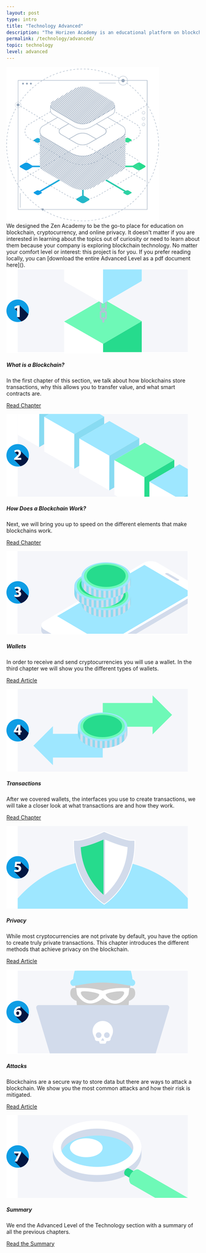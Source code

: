 ```yaml
---
layout: post
type: intro
title: "Technology Advanced"
description: "The Horizen Academy is an educational platform on blockchain technology, cryptocurrency, and privacy. Our blockchain technology content for advanced users includes: What a blockchain is, how it works, cryptocurrency wallets and more."
permalink: /technology/advanced/
topic: technology
level: advanced
---
```


<div class="row mb-3">
    <div class="col-md-3">
        <img src="/assets/img/icons/topics/technology-blueprint.svg" alt="Horizen technology blueprint" class="lead-icon"/>
    </div>
    <div class="col-md-9 lead">
        We designed the Zen Academy to be the go-to place for education on blockchain, cryptocurrency, and online privacy. It doesn't matter if you are interested in learning about the topics out of curiosity or need to learn about them because your company is exploring blockchain technology. No matter your comfort level or interest: this project is for you.
        If you prefer reading locally, you can [download the entire Advanced Level as a pdf document here]().
    </div>
</div>


<div class="row mt-5">
    <div class="col-md-3">
        <a href="{{ site.baseurl }}{% post_url /technology/advanced/2021-01-01-what-is-a-blockchain %}">
            <img src="/assets/post_files/technology/advanced/intro/what_is_blockchain.svg" alt="What is a Blockchain" />
        </a>
    </div>
    <div class="col-md-9">
        <h5 class="intro-article-title">What is a Blockchain?</h5>
        <p class="mb-1">
            In the first chapter of this section, we talk about how blockchains store transactions, why this allows you to transfer value, and what smart contracts are.
        </p>
        <p class="mb-0">
            <a class="font-weight-bold" href="{{ site.baseurl }}{% post_url /technology/advanced/2021-01-01-what-is-a-blockchain %}">Read Chapter</a>
        </p>
    </div>
</div>

<div class="row mt-5">
    <div class="col-md-3">
        <a href="{{ site.baseurl }}{% post_url /technology/advanced/2021-02-01-how-does-a-blockchain-work %}">
            <img src="/assets/post_files/technology/advanced/intro/how_does_a_bc_work.svg" alt="How Does a Blockchain Work" />
        </a>
    </div>
    <div class="col-md-9">
        <h5 class="intro-article-title">How Does a Blockchain Work?</h5>
        <p class="mb-1">
            Next, we will bring you up to speed on the different elements that make blockchains work.
        </p>
        <p class="mb-0">
            <a class="font-weight-bold" href="{{ site.baseurl }}{% post_url /technology/advanced/2021-02-01-how-does-a-blockchain-work %}">Read Chapter</a>
        </p>
    </div>
</div>

<div class="row mt-5">
    <div class="col-md-3">
        <a href="{{ site.baseurl }}{% post_url /technology/advanced/2021-03-01-types-of-wallets %}">
            <img src="/assets/post_files/technology/advanced/intro/wallets.svg" alt="Wallets" />
        </a>
    </div>
    <div class="col-md-9">
        <h5 class="intro-article-title">Wallets</h5>
        <p class="mb-1">
            In order to receive and send cryptocurrencies you will use a wallet. In the third chapter we will show you the different types of wallets.
        </p>
        <p class="mb-0">
            <a class="font-weight-bold" href="{{ site.baseurl }}{% post_url /technology/advanced/2021-03-01-types-of-wallets %}">Read Article</a>
        </p>
    </div>
</div>

<div class="row mt-5">
    <div class="col-md-3">
        <a href="{{ site.baseurl }}{% post_url /technology/advanced/2021-04-01-transactions %}">
            <img src="/assets/post_files/technology/advanced/intro/transactions.svg" alt="Transactions" />
        </a>
    </div>
    <div class="col-md-9">
        <h5 class="intro-article-title">Transactions</h5>
        <p class="mb-1">
            After we covered wallets, the interfaces you use to create transactions, we will take a closer look at what transactions are and how they work.
        </p>
        <p class="mb-0">
            <a class="font-weight-bold" href="{{ site.baseurl }}{% post_url /technology/advanced/2021-04-01-transactions %}">Read Chapter</a>
        </p>
    </div>
</div>

<div class="row mt-5">
    <div class="col-md-3">
        <a href="{{ site.baseurl }}{% post_url /technology/advanced/2021-05-01-intro-to-privacy-on-the-blockchain %}">
            <img src="/assets/post_files/technology/advanced/intro/privacy.svg" alt="Privacy" />
        </a>
    </div>
    <div class="col-md-9">
        <h5 class="intro-article-title">Privacy</h5>
        <p class="mb-1">
            While most cryptocurrencies are not private by default, you have the option to create truly private transactions. This chapter introduces the different methods that achieve privacy on the blockchain.
        </p>
        <p class="mb-0">
            <a class="font-weight-bold" href="{{ site.baseurl }}{% post_url /technology/advanced/2021-05-01-intro-to-privacy-on-the-blockchain %}">Read Article</a>
        </p>
    </div>
</div>

<div class="row mt-5">
    <div class="col-md-3">
        <a href="{{ site.baseurl }}{% post_url /technology/advanced/2021-06-01-attacks-on-blockchain %}">
            <img src="/assets/post_files/technology/advanced/intro/attacks.svg" alt="Attacks" />
        </a>
    </div>
    <div class="col-md-9">
        <h5 class="intro-article-title">Attacks</h5>
        <p class="mb-1">
            Blockchains are a secure way to store data but there are ways to attack a blockchain. We show you the most common attacks and how their risk is mitigated.
        </p>
        <p class="mb-0">
            <a class="font-weight-bold" href="{{ site.baseurl }}{% post_url /technology/advanced/2021-06-01-attacks-on-blockchain %}">Read Article</a>
        </p>
    </div>
</div>

<div class="row mt-5">
    <div class="col-md-3">
        <a href="{{ site.baseurl }}{% post_url /technology/advanced/2021-07-01-summary-tech-advanced %}">
            <img src="/assets/post_files/technology/advanced/intro/summary.svg" alt="Summary" />
        </a>
    </div>
    <div class="col-md-9">
        <h5 class="intro-article-title">Summary</h5>
        <p class="mb-1">
            We end the Advanced Level of the Technology section with a summary of all the previous chapters.
        </p>
        <p class="mb-0">
            <a class="font-weight-bold" href="{{ site.baseurl }}{% post_url /technology/advanced/2021-07-01-summary-tech-advanced %}">Read the Summary</a>
        </p>
    </div>
</div>

